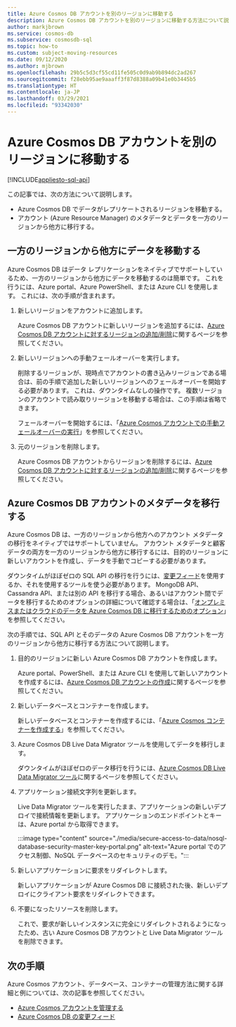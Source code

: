 ```yaml
---
title: Azure Cosmos DB アカウントを別のリージョンに移動する
description: Azure Cosmos DB アカウントを別のリージョンに移動する方法について説明します。
author: markjbrown
ms.service: cosmos-db
ms.subservice: cosmosdb-sql
ms.topic: how-to
ms.custom: subject-moving-resources
ms.date: 09/12/2020
ms.author: mjbrown
ms.openlocfilehash: 29b5c5d3cf55cd11fe505c0d9ab9b894dc2ad267
ms.sourcegitcommit: f28ebb95ae9aaaff3f87d8388a09b41e0b3445b5
ms.translationtype: HT
ms.contentlocale: ja-JP
ms.lasthandoff: 03/29/2021
ms.locfileid: "93342030"
---
```

# <a name="move-an-azure-cosmos-db-account-to-another-region"></a>Azure Cosmos DB アカウントを別のリージョンに移動する
[!INCLUDE[appliesto-sql-api](includes/appliesto-sql-api.md)]

この記事では、次の方法について説明します。

- Azure Cosmos DB でデータがレプリケートされるリージョンを移動する。
- アカウント (Azure Resource Manager) のメタデータとデータを一方のリージョンから他方に移行する。

## <a name="move-data-from-one-region-to-another"></a>一方のリージョンから他方にデータを移動する

Azure Cosmos DB はデータ レプリケーションをネイティブでサポートしているため、一方のリージョンから他方にデータを移動するのは簡単です。 これを行うには、Azure portal、Azure PowerShell、または Azure CLI を使用します。 これには、次の手順が含まれます。

1. 新しいリージョンをアカウントに追加します。

    Azure Cosmos DB アカウントに新しいリージョンを追加するには、[Azure Cosmos DB アカウントに対するリージョンの追加/削除](how-to-manage-database-account.md#addremove-regions-from-your-database-account)に関するページを参照してください。

1. 新しいリージョンへの手動フェールオーバーを実行します。

    削除するリージョンが、現時点でアカウントの書き込みリージョンである場合は、前の手順で追加した新しいリージョンへのフェールオーバーを開始する必要があります。 これは、ダウンタイムなしの操作です。 複数リージョンのアカウントで読み取りリージョンを移動する場合は、この手順は省略できます。 
    
    フェールオーバーを開始するには、「[Azure Cosmos アカウントでの手動フェールオーバーの実行](how-to-manage-database-account.md#manual-failover)」を参照してください。

1. 元のリージョンを削除します。

    Azure Cosmos DB アカウントからリージョンを削除するには、[Azure Cosmos DB アカウントに対するリージョンの追加/削除](how-to-manage-database-account.md#addremove-regions-from-your-database-account)に関するページを参照してください。

## <a name="migrate-azure-cosmos-db-account-metadata"></a>Azure Cosmos DB アカウントのメタデータを移行する

Azure Cosmos DB は、一方のリージョンから他方へのアカウント メタデータの移行をネイティブではサポートしていません。 アカウント メタデータと顧客データの両方を一方のリージョンから他方に移行するには、目的のリージョンに新しいアカウントを作成し、データを手動でコピーする必要があります。 

ダウンタイムがほぼゼロの SQL API の移行を行うには、[変更フィード](change-feed.md)を使用するか、それを使用するツールを使う必要があります。 MongoDB API、Cassandra API、または別の API を移行する場合、あるいはアカウント間でデータを移行するためのオプションの詳細について確認する場合は、「[オンプレミスまたはクラウドのデータを Azure Cosmos DB に移行するためのオプション](cosmosdb-migrationchoices.md)」を参照してください。 

次の手順では、SQL API とそのデータの Azure Cosmos DB アカウントを一方のリージョンから他方に移行する方法について説明します。

1. 目的のリージョンに新しい Azure Cosmos DB アカウントを作成します。

    Azure portal、PowerShell、または Azure CLI を使用して新しいアカウントを作成するには、[Azure Cosmos DB アカウントの作成](how-to-manage-database-account.md#create-an-account)に関するページを参照してください。

1. 新しいデータベースとコンテナーを作成します。

    新しいデータベースとコンテナーを作成するには、「[Azure Cosmos コンテナーを作成する](how-to-create-container.md)」を参照してください。

1. Azure Cosmos DB Live Data Migrator ツールを使用してデータを移行します。

    ダウンタイムがほぼゼロのデータ移行を行うには、[Azure Cosmos DB Live Data Migrator ツール](https://github.com/Azure-Samples/azure-cosmosdb-live-data-migrator)に関するページを参照してください。

1. アプリケーション接続文字列を更新します。

    Live Data Migrator ツールを実行したまま、アプリケーションの新しいデプロイで接続情報を更新します。 アプリケーションのエンドポイントとキーは、Azure portal から取得できます。

    :::image type="content" source="./media/secure-access-to-data/nosql-database-security-master-key-portal.png" alt-text="Azure portal でのアクセス制御、NoSQL データベースのセキュリティのデモ。":::

1. 新しいアプリケーションに要求をリダイレクトします。

    新しいアプリケーションが Azure Cosmos DB に接続された後、新しいデプロイにクライアント要求をリダイレクトできます。

1. 不要になったリソースを削除します。

    これで、要求が新しいインスタンスに完全にリダイレクトされるようになったため、古い Azure Cosmos DB アカウントと Live Data Migrator ツールを削除できます。

## <a name="next-steps"></a>次の手順

Azure Cosmos アカウント、データベース、コンテナーの管理方法に関する詳細と例については、次の記事を参照してください。

* [Azure Cosmos アカウントを管理する](how-to-manage-database-account.md)
* [Azure Cosmos DB の変更フィード](change-feed.md)
